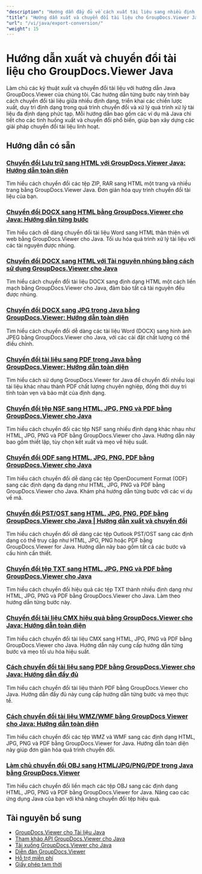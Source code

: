 ```yaml
---
"description": "Hướng dẫn đầy đủ về cách xuất tài liệu sang nhiều định dạng khác nhau và triển khai các chiến lược chuyển đổi tài liệu bằng GroupDocs.Viewer cho Java."
"title": "Hướng dẫn xuất và chuyển đổi tài liệu cho GroupDocs.Viewer Java"
"url": "/vi/java/export-conversion/"
"weight": 15
---
```


# Hướng dẫn xuất và chuyển đổi tài liệu cho GroupDocs.Viewer Java

Làm chủ các kỹ thuật xuất và chuyển đổi tài liệu với hướng dẫn Java GroupDocs.Viewer của chúng tôi. Các hướng dẫn từng bước này trình bày cách chuyển đổi tài liệu giữa nhiều định dạng, triển khai các chiến lược xuất, duy trì định dạng trong quá trình chuyển đổi và xử lý quá trình xử lý tài liệu đa định dạng phức tạp. Mỗi hướng dẫn bao gồm các ví dụ mã Java chi tiết cho các tình huống xuất và chuyển đổi phổ biến, giúp bạn xây dựng các giải pháp chuyển đổi tài liệu linh hoạt.

## Hướng dẫn có sẵn

### [Chuyển đổi Lưu trữ sang HTML với GroupDocs.Viewer Java: Hướng dẫn toàn diện](./groupdocs-viewer-java-convert-archives-html/)
Tìm hiểu cách chuyển đổi các tệp ZIP, RAR sang HTML một trang và nhiều trang bằng GroupDocs.Viewer Java. Đơn giản hóa quy trình chuyển đổi tài liệu của bạn.

### [Chuyển đổi DOCX sang HTML bằng GroupDocs.Viewer cho Java: Hướng dẫn từng bước](./convert-docx-to-html-groupdocs-viewer-java/)
Tìm hiểu cách dễ dàng chuyển đổi tài liệu Word sang HTML thân thiện với web bằng GroupDocs.Viewer cho Java. Tối ưu hóa quá trình xử lý tài liệu với các tài nguyên được nhúng.

### [Chuyển đổi DOCX sang HTML với Tài nguyên nhúng bằng cách sử dụng GroupDocs.Viewer cho Java](./render-docx-html-embedded-resources-groupdocs-java/)
Tìm hiểu cách chuyển đổi tài liệu DOCX sang định dạng HTML một cách liền mạch bằng GroupDocs.Viewer cho Java, đảm bảo tất cả tài nguyên đều được nhúng.

### [Chuyển đổi DOCX sang JPG trong Java bằng GroupDocs.Viewer: Hướng dẫn toàn diện](./convert-docx-jpg-groupdocs-viewer-java/)
Tìm hiểu cách chuyển đổi dễ dàng các tài liệu Word (DOCX) sang hình ảnh JPEG bằng GroupDocs.Viewer cho Java, với các cài đặt chất lượng có thể điều chỉnh.

### [Chuyển đổi tài liệu sang PDF trong Java bằng GroupDocs.Viewer: Hướng dẫn toàn diện](./convert-documents-pdf-java-groupdocs-viewer/)
Tìm hiểu cách sử dụng GroupDocs.Viewer for Java để chuyển đổi nhiều loại tài liệu khác nhau thành PDF chất lượng chuyên nghiệp, đồng thời duy trì tính toàn vẹn và bảo mật của định dạng.

### [Chuyển đổi tệp NSF sang HTML, JPG, PNG và PDF bằng GroupDocs.Viewer cho Java](./convert-nsf-files-groupdocs-viewer-java/)
Tìm hiểu cách chuyển đổi các tệp NSF sang nhiều định dạng khác nhau như HTML, JPG, PNG và PDF bằng GroupDocs.Viewer cho Java. Hướng dẫn này bao gồm thiết lập, tùy chọn kết xuất và mẹo về hiệu suất.

### [Chuyển đổi ODF sang HTML, JPG, PNG, PDF bằng GroupDocs.Viewer cho Java](./convert-odf-documents-groupdocs-viewer-java/)
Tìm hiểu cách chuyển đổi dễ dàng các tệp OpenDocument Format (ODF) sang các định dạng đa dạng như HTML, JPG, PNG và PDF bằng GroupDocs.Viewer cho Java. Khám phá hướng dẫn từng bước với các ví dụ về mã.

### [Chuyển đổi PST/OST sang HTML, JPG, PNG, PDF bằng GroupDocs.Viewer cho Java | Hướng dẫn xuất và chuyển đổi](./convert-pst-ost-groupdocs-viewer-java/)
Tìm hiểu cách chuyển đổi dễ dàng các tệp Outlook PST/OST sang các định dạng có thể truy cập như HTML, JPG, PNG hoặc PDF bằng GroupDocs.Viewer for Java. Hướng dẫn này bao gồm tất cả các bước và cấu hình cần thiết.

### [Chuyển đổi tệp TXT sang HTML, JPG, PNG và PDF bằng GroupDocs.Viewer cho Java](./groupdocs-viewer-java-txt-conversion-guide/)
Tìm hiểu cách chuyển đổi hiệu quả các tệp TXT thành nhiều định dạng như HTML, JPG, PNG và PDF bằng GroupDocs.Viewer cho Java. Làm theo hướng dẫn từng bước này.

### [Chuyển đổi tài liệu CMX hiệu quả bằng GroupDocs.Viewer cho Java: Hướng dẫn toàn diện](./mastering-cmx-document-conversion-groupdocs-viewer-java/)
Tìm hiểu cách chuyển đổi tài liệu CMX sang HTML, JPG, PNG và PDF bằng GroupDocs.Viewer cho Java. Hướng dẫn này cung cấp hướng dẫn từng bước và mẹo tối ưu hóa hiệu suất.

### [Cách chuyển đổi tài liệu sang PDF bằng GroupDocs.Viewer cho Java: Hướng dẫn đầy đủ](./convert-documents-pdf-groupdocs-viewer-java/)
Tìm hiểu cách chuyển đổi tài liệu thành PDF bằng GroupDocs.Viewer cho Java. Hướng dẫn đầy đủ này cung cấp hướng dẫn từng bước và mẹo thực tế.

### [Cách chuyển đổi tài liệu WMZ/WMF bằng GroupDocs Viewer cho Java: Hướng dẫn toàn diện](./convert-wmz-wmf-groupdocs-viewer-java/)
Tìm hiểu cách chuyển đổi các tệp WMZ và WMF sang các định dạng HTML, JPG, PNG và PDF bằng GroupDocs.Viewer for Java. Hướng dẫn toàn diện này giúp đơn giản hóa quá trình chuyển đổi.

### [Làm chủ chuyển đổi OBJ sang HTML/JPG/PNG/PDF trong Java bằng GroupDocs.Viewer](./master-obj-conversion-java-html-jpg-png-pdf/)
Tìm hiểu cách chuyển đổi liền mạch các tệp OBJ sang các định dạng HTML, JPG, PNG và PDF bằng GroupDocs.Viewer for Java. Nâng cao các ứng dụng Java của bạn với khả năng chuyển đổi tệp hiệu quả.

## Tài nguyên bổ sung

- [GroupDocs.Viewer cho Tài liệu Java](https://docs.groupdocs.com/viewer/java/)
- [Tham khảo API GroupDocs.Viewer cho Java](https://reference.groupdocs.com/viewer/java/)
- [Tải xuống GroupDocs.Viewer cho Java](https://releases.groupdocs.com/viewer/java/)
- [Diễn đàn GroupDocs.Viewer](https://forum.groupdocs.com/c/viewer/9)
- [Hỗ trợ miễn phí](https://forum.groupdocs.com/)
- [Giấy phép tạm thời](https://purchase.groupdocs.com/temporary-license/)
